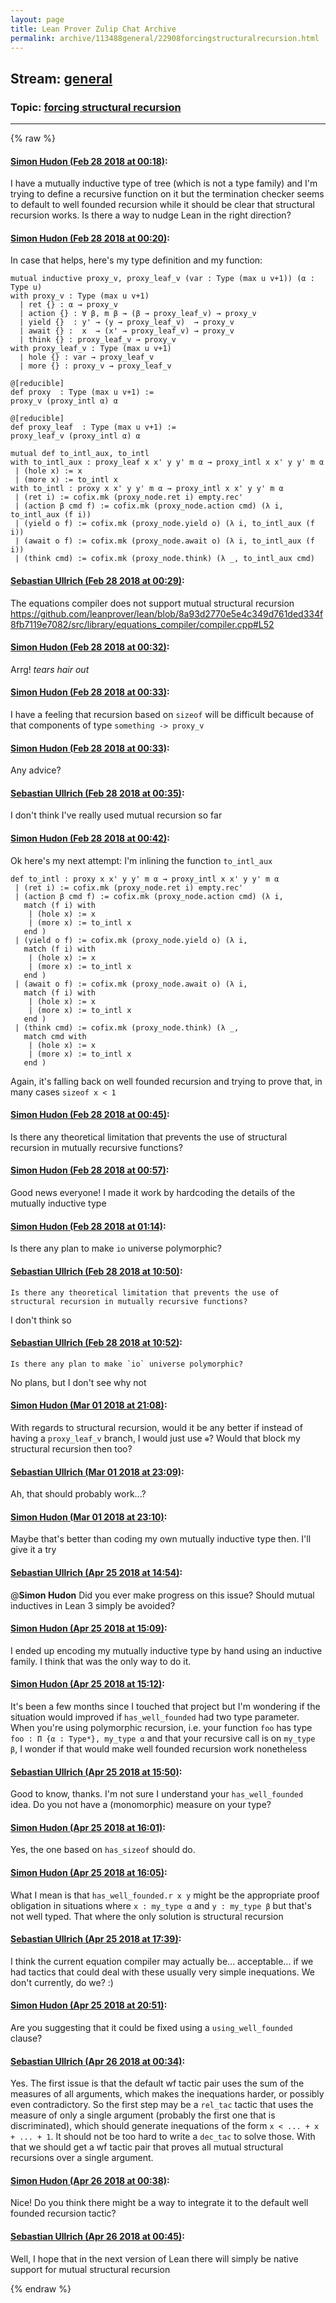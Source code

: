 ```yaml
---
layout: page
title: Lean Prover Zulip Chat Archive 
permalink: archive/113488general/22908forcingstructuralrecursion.html
---
```


## Stream: [general](index.html)
### Topic: [forcing structural recursion](22908forcingstructuralrecursion.html)

---


{% raw %}
#### [ Simon Hudon (Feb 28 2018 at 00:18)](https://leanprover.zulipchat.com/#narrow/stream/113488-general/topic/forcing%20structural%20recursion/near/123064431):
I have a mutually inductive type of tree (which is not a type family) and I'm trying to define a recursive function on it but the termination checker seems to default to well founded recursion while it should be clear that structural recursion works. Is there a way to nudge Lean in the right direction?

#### [ Simon Hudon (Feb 28 2018 at 00:20)](https://leanprover.zulipchat.com/#narrow/stream/113488-general/topic/forcing%20structural%20recursion/near/123064513):
In case that helps, here's my type definition and my function:

```lean 
mutual inductive proxy_v, proxy_leaf_v (var : Type (max u v+1)) (α : Type u)
with proxy_v : Type (max u v+1)
  | ret {} : α → proxy_v
  | action {} : ∀ β, m β → (β → proxy_leaf_v) → proxy_v
  | yield {}  : y' → (y → proxy_leaf_v)  → proxy_v
  | await {} :  x  → (x' → proxy_leaf_v) → proxy_v
  | think {} : proxy_leaf_v → proxy_v
with proxy_leaf_v : Type (max u v+1)
  | hole {} : var → proxy_leaf_v
  | more {} : proxy_v → proxy_leaf_v

@[reducible]
def proxy  : Type (max u v+1) :=
proxy_v (proxy_intl α) α

@[reducible]
def proxy_leaf  : Type (max u v+1) :=
proxy_leaf_v (proxy_intl α) α
```

```lean 
mutual def to_intl_aux, to_intl
with to_intl_aux : proxy_leaf x x' y y' m α → proxy_intl x x' y y' m α
 | (hole x) := x
 | (more x) := to_intl x
with to_intl : proxy x x' y y' m α → proxy_intl x x' y y' m α
 | (ret i) := cofix.mk (proxy_node.ret i) empty.rec'
 | (action β cmd f) := cofix.mk (proxy_node.action cmd) (λ i, to_intl_aux (f i))
 | (yield o f) := cofix.mk (proxy_node.yield o) (λ i, to_intl_aux (f i))
 | (await o f) := cofix.mk (proxy_node.await o) (λ i, to_intl_aux (f i))
 | (think cmd) := cofix.mk (proxy_node.think) (λ _, to_intl_aux cmd)
```

#### [ Sebastian Ullrich (Feb 28 2018 at 00:29)](https://leanprover.zulipchat.com/#narrow/stream/113488-general/topic/forcing%20structural%20recursion/near/123064798):
The equations compiler does not support mutual structural recursion https://github.com/leanprover/lean/blob/8a93d2770e5e4c349d761ded334f8fb7119e7082/src/library/equations_compiler/compiler.cpp#L52

#### [ Simon Hudon (Feb 28 2018 at 00:32)](https://leanprover.zulipchat.com/#narrow/stream/113488-general/topic/forcing%20structural%20recursion/near/123064927):
Arrg! *tears hair out*

#### [ Simon Hudon (Feb 28 2018 at 00:33)](https://leanprover.zulipchat.com/#narrow/stream/113488-general/topic/forcing%20structural%20recursion/near/123064943):
I have a feeling that recursion based on `sizeof` will be difficult because of that components of type `something -> proxy_v`

#### [ Simon Hudon (Feb 28 2018 at 00:33)](https://leanprover.zulipchat.com/#narrow/stream/113488-general/topic/forcing%20structural%20recursion/near/123064944):
Any advice?

#### [ Sebastian Ullrich (Feb 28 2018 at 00:35)](https://leanprover.zulipchat.com/#narrow/stream/113488-general/topic/forcing%20structural%20recursion/near/123065002):
I don't think I've really used mutual recursion so far

#### [ Simon Hudon (Feb 28 2018 at 00:42)](https://leanprover.zulipchat.com/#narrow/stream/113488-general/topic/forcing%20structural%20recursion/near/123065237):
Ok here's my next attempt: I'm inlining the function `to_intl_aux` 

```lean
def to_intl : proxy x x' y y' m α → proxy_intl x x' y y' m α
 | (ret i) := cofix.mk (proxy_node.ret i) empty.rec'
 | (action β cmd f) := cofix.mk (proxy_node.action cmd) (λ i,
   match (f i) with
    | (hole x) := x
    | (more x) := to_intl x
   end )
 | (yield o f) := cofix.mk (proxy_node.yield o) (λ i,
   match (f i) with
    | (hole x) := x
    | (more x) := to_intl x
   end )
 | (await o f) := cofix.mk (proxy_node.await o) (λ i,
   match (f i) with
    | (hole x) := x
    | (more x) := to_intl x
   end )
 | (think cmd) := cofix.mk (proxy_node.think) (λ _,
   match cmd with
    | (hole x) := x
    | (more x) := to_intl x
   end )
```

Again, it's falling back on well founded recursion and trying to prove that, in many cases `sizeof x < 1`

#### [ Simon Hudon (Feb 28 2018 at 00:45)](https://leanprover.zulipchat.com/#narrow/stream/113488-general/topic/forcing%20structural%20recursion/near/123065334):
Is there any theoretical limitation that prevents the use of structural recursion in mutually recursive functions?

#### [ Simon Hudon (Feb 28 2018 at 00:57)](https://leanprover.zulipchat.com/#narrow/stream/113488-general/topic/forcing%20structural%20recursion/near/123065741):
Good news everyone! I made it work by hardcoding the details of the mutually inductive type

#### [ Simon Hudon (Feb 28 2018 at 01:14)](https://leanprover.zulipchat.com/#narrow/stream/113488-general/topic/forcing%20structural%20recursion/near/123066278):
Is there any plan to make `io` universe polymorphic?

#### [ Sebastian Ullrich (Feb 28 2018 at 10:50)](https://leanprover.zulipchat.com/#narrow/stream/113488-general/topic/forcing%20structural%20recursion/near/123083059):
```quote
Is there any theoretical limitation that prevents the use of structural recursion in mutually recursive functions?
```
I don't think so

#### [ Sebastian Ullrich (Feb 28 2018 at 10:52)](https://leanprover.zulipchat.com/#narrow/stream/113488-general/topic/forcing%20structural%20recursion/near/123083113):
```quote
Is there any plan to make `io` universe polymorphic?
```
No plans, but I don't see why not

#### [ Simon Hudon (Mar 01 2018 at 21:08)](https://leanprover.zulipchat.com/#narrow/stream/113488-general/topic/forcing%20structural%20recursion/near/123152522):
With regards to structural recursion, would it be any better if instead of having a `proxy_leaf_v` branch, I would just use `⊕`? Would that block my structural recursion then too?

#### [ Sebastian Ullrich (Mar 01 2018 at 23:09)](https://leanprover.zulipchat.com/#narrow/stream/113488-general/topic/forcing%20structural%20recursion/near/123157356):
Ah, that should probably work...?

#### [ Simon Hudon (Mar 01 2018 at 23:10)](https://leanprover.zulipchat.com/#narrow/stream/113488-general/topic/forcing%20structural%20recursion/near/123157415):
Maybe that's better than coding my own mutually inductive type then. I'll give it a try

#### [ Sebastian Ullrich (Apr 25 2018 at 14:54)](https://leanprover.zulipchat.com/#narrow/stream/113488-general/topic/forcing%20structural%20recursion/near/125670451):
@**Simon Hudon** Did you ever make progress on this issue? Should mutual inductives in Lean 3 simply be avoided?

#### [ Simon Hudon (Apr 25 2018 at 15:09)](https://leanprover.zulipchat.com/#narrow/stream/113488-general/topic/forcing%20structural%20recursion/near/125670898):
I ended up encoding my mutually inductive type by hand using an inductive family. I think that was the only way to do it.

#### [ Simon Hudon (Apr 25 2018 at 15:12)](https://leanprover.zulipchat.com/#narrow/stream/113488-general/topic/forcing%20structural%20recursion/near/125671041):
It's been a few months since I touched that project but I'm wondering if the situation would improved if `has_well_founded` had two type parameter. When you're using polymorphic recursion, i.e. your function `foo` has type `foo : Π {α : Type*}, my_type α` and that your recursive call is on `my_type β`, I wonder if that would make well founded recursion work nonetheless

#### [ Sebastian Ullrich (Apr 25 2018 at 15:50)](https://leanprover.zulipchat.com/#narrow/stream/113488-general/topic/forcing%20structural%20recursion/near/125672470):
Good to know, thanks. I'm not sure I understand your `has_well_founded` idea. Do you not have a (monomorphic) measure on your type?

#### [ Simon Hudon (Apr 25 2018 at 16:01)](https://leanprover.zulipchat.com/#narrow/stream/113488-general/topic/forcing%20structural%20recursion/near/125672886):
Yes, the one based on `has_sizeof` should do.

#### [ Simon Hudon (Apr 25 2018 at 16:05)](https://leanprover.zulipchat.com/#narrow/stream/113488-general/topic/forcing%20structural%20recursion/near/125673041):
What I mean is that `has_well_founded.r x y` might be the appropriate proof obligation in situations where `x : my_type α` and `y : my_type β` but that's not well typed. That where the only solution is structural recursion

#### [ Sebastian Ullrich (Apr 25 2018 at 17:39)](https://leanprover.zulipchat.com/#narrow/stream/113488-general/topic/forcing%20structural%20recursion/near/125676961):
I think the current equation compiler may actually be... acceptable... if we had tactics that could deal with these usually very simple inequations. We don't currently, do we? :)

#### [ Simon Hudon (Apr 25 2018 at 20:51)](https://leanprover.zulipchat.com/#narrow/stream/113488-general/topic/forcing%20structural%20recursion/near/125685933):
Are you suggesting that it could be fixed using a `using_well_founded` clause?

#### [ Sebastian Ullrich (Apr 26 2018 at 00:34)](https://leanprover.zulipchat.com/#narrow/stream/113488-general/topic/forcing%20structural%20recursion/near/125695965):
Yes. The first issue is that the default wf tactic pair uses the sum of the measures of all arguments, which makes the inequations harder, or possibly even contradictory. So the first step may be a `rel_tac` tactic that uses the measure of only a single argument (probably the first one that is discriminated), which should generate inequations of the form `x < ... + x + ... + 1`. It should not be too hard to write a `dec_tac` to solve those. With that we should get a wf tactic pair that proves all mutual structural recursions over a single argument.

#### [ Simon Hudon (Apr 26 2018 at 00:38)](https://leanprover.zulipchat.com/#narrow/stream/113488-general/topic/forcing%20structural%20recursion/near/125696149):
Nice! Do you think there might be a way to integrate it to the default well founded recursion tactic?

#### [ Sebastian Ullrich (Apr 26 2018 at 00:45)](https://leanprover.zulipchat.com/#narrow/stream/113488-general/topic/forcing%20structural%20recursion/near/125696389):
Well, I hope that in the next version of Lean there will simply be native support for mutual structural recursion


{% endraw %}
